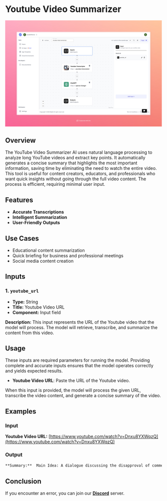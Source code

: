 # Youtube Video Summarizer

<img src="images/youtube-video-summarizer-full.jpeg" alt="Youtube Video Summarizer"/>


## Overview
The YouTube Video Summarizer AI uses natural language processing to analyze long YouTube videos and extract key points. It automatically generates a concise summary that highlights the most important information, saving time by eliminating the need to watch the entire video. This tool is useful for content creators, educators, and professionals who want quick insights without going through the full video content. The process is efficient, requiring minimal user input.

## Features
- **Accurate Transcriptions**
- **Intelligent Summarization**
- **User-Friendly Outputs**

## Use Cases
- Educational content summarization
- Quick briefing for business and professional meetings
- Social media content creation


## Inputs

### 1. `youtube_url`
- **Type:** String
- **Title:** Youtube Video URL
- **Component:** Input field

**Description:** This input represents the URL of the Youtube video that the model will process. The model will retrieve, transcribe, and summarize the content from this video.

## Usage

These inputs are required parameters for running the model. Providing complete and accurate inputs ensures that the model operates correctly and yields expected results.

- **Youtube Video URL**: Paste the URL of the Youtube video.

When this input is provided, the model will process the given URL, transcribe the video content, and generate a concise summary of the video.

## Examples

### Input
**Youtube Video URL:** [https://www.youtube.com/watch?v=Dnxu8YXWqzQ](https://www.youtube.com/watch?v=Dnxu8YXWqzQ)

### Output
```markdown
**Summary:**  Main Idea: A dialogue discussing the disapproval of commercial spaceflight by American heroes like Neil Armstrong and Gene Cernan, and the emotional response from the proponent of commercial spaceflight. ### Emotional Response to Disapproval: - Neil Armstrong and Gene Cernan have testified against commercial spaceflight. - The proponent expresses sadness and disappointment towards their stance. - A hope was expressed that if they visited the facilities, their opinions might change. ### Inspiration and Motivation: - Neil Armstrong and Gene Cernan were inspirations for the proponent’s involvement in spaceflight. - There is difficulty in seeing their heroes cast doubts on their work. - The proponent had an expectation of support from these figures. ### Goals of Commercial Spaceflight: - The aim is to make a significant difference in spaceflight. - The ultimate goal is to make spaceflight accessible to almost anyone.
```


## Conclusion

If you encounter an error, you can join our <b><a href="https://discord.com/invite/yzZD4ZxBPt" target="_blank">Discord</a></b> server.
